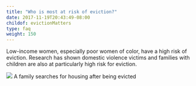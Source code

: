 ```yaml
---
title: "Who is most at risk of eviction?"
date: 2017-11-19T20:43:49-08:00
childof: evictionMatters
type: faq
weight: 150
---
```

Low-income women, especially poor women of color, have a high risk of eviction. Research has shown domestic violence victims and families with children are also at particularly high risk for eviction.  

<img src="/images/assets/for-rent-sign-family.jpg" />
<span class="subcopy ital">A family searches for housing after being evicted</span>